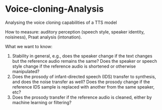 # Voice-cloning-Analysis
Analysing the voice cloning capabilities of a TTS model

How to measure: auditory perception (speech style, speaker identity, noisiness), Praat analysis (intonation).

What we want to know:

1. Stability in general, e.g., does the speaker change if the text changes but the reference audio remains the same? Does the speaker or speech style change if the reference audio is shortened or otherwise manipulated?
2. Does the prosody of infant-directed speech (IDS) transfer to synthesis, and does the noise transfer as well? Does the prosody change if the reference IDS sample is replaced with another from the same speaker, etc?
3. Does the prosody transfer if the reference audio is cleaned, either by machine learning or filtering?
